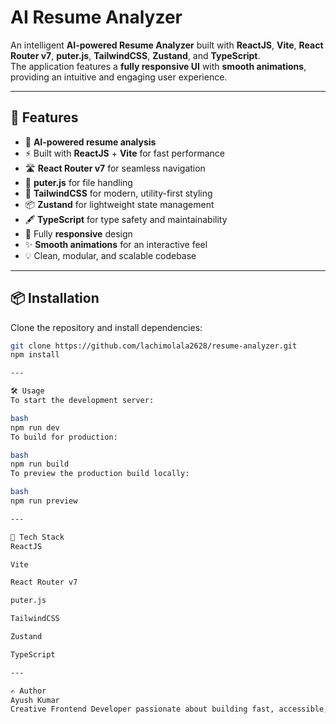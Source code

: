 # AI Resume Analyzer

An intelligent **AI-powered Resume Analyzer** built with **ReactJS**, **Vite**, **React Router v7**, **puter.js**, **TailwindCSS**, **Zustand**, and **TypeScript**.  
The application features a **fully responsive UI** with **smooth animations**, providing an intuitive and engaging user experience.

---

## 🚀 Features

- 🤖 **AI-powered resume analysis**
- ⚡ Built with **ReactJS** + **Vite** for fast performance
- 🛣️ **React Router v7** for seamless navigation
- 📂 **puter.js** for file handling
- 🎨 **TailwindCSS** for modern, utility-first styling
- 📦 **Zustand** for lightweight state management
- 🖋 **TypeScript** for type safety and maintainability
- 📱 Fully **responsive** design
- ✨ **Smooth animations** for an interactive feel
- 💡 Clean, modular, and scalable codebase

---

## 📦 Installation

Clone the repository and install dependencies:

```bash
git clone https://github.com/lachimolala2628/resume-analyzer.git
npm install

---

🛠️ Usage
To start the development server:

bash
npm run dev
To build for production:

bash
npm run build
To preview the production build locally:

bash
npm run preview

---

🧰 Tech Stack
ReactJS

Vite

React Router v7

puter.js

TailwindCSS

Zustand

TypeScript

---

✍️ Author
Ayush Kumar
Creative Frontend Developer passionate about building fast, accessible, and user-focused web experiences.